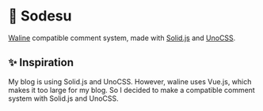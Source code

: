 # 💬 Sodesu

[Waline](https://github.com/walinejs/waline) compatible comment system, made with [Solid.js](https://github.com/solidjs/solid) and [UnoCSS](https://github.com/unocss/unocss).

## ✨ Inspiration

My blog is using Solid.js and UnoCSS. However, waline uses Vue.js, which makes it too large for my blog. So I decided to make a compatible comment system with Solid.js and UnoCSS.
